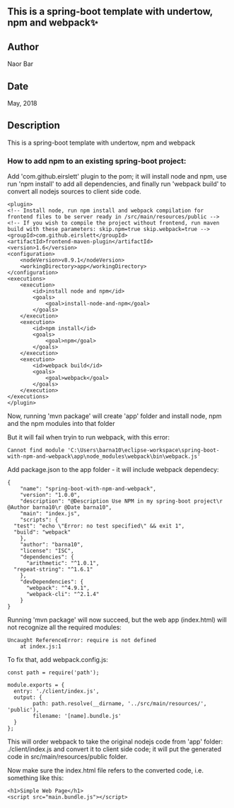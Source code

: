 ## This is a spring-boot template with undertow, npm and webpack:sparkles:

## Author
Naor Bar

## Date
May, 2018

## Description
This is a spring-boot template with undertow, npm and webpack

### How to add npm to an existing spring-boot project:

Add 'com.github.eirslett' plugin to the pom; it will install node and npm, use run 'npm install' to add all dependencies, and finally run 'webpack build' to convert all nodejs sources to client side code.


    <plugin>
	<!-- Install node, run npm install and webpack compilation for frontend files to be server ready in /src/main/resources/public -->
	<!-- If you wish to compile the project without frontend, run maven build with these parameters: skip.npm=true skip.webpack=true -->
	<groupId>com.github.eirslett</groupId>
	<artifactId>frontend-maven-plugin</artifactId>
	<version>1.6</version>
	<configuration>
		<nodeVersion>v8.9.1</nodeVersion>
		<workingDirectory>app</workingDirectory>
	</configuration>
	<executions>
		<execution>
			<id>install node and npm</id>
			<goals>
				<goal>install-node-and-npm</goal>
			</goals>
		</execution>
		<execution>
			<id>npm install</id>
			<goals>
				<goal>npm</goal>
			</goals>
		</execution>
		<execution>
			<id>webpack build</id>
			<goals>
				<goal>webpack</goal>
			</goals>
		</execution>
	</executions>
    </plugin>

Now, running 'mvn package' will create 'app' folder and install node, npm and the npm modules into that folder

But it will fail when tryin to run webpack, with this error:

    Cannot find module 'C:\Users\barna10\eclipse-workspace\spring-boot-with-npm-and-webpack\app\node_modules\webpack\bin\webpack.js'
  
Add package.json to the app folder - it will include webpack dependecy:

    {
        "name": "spring-boot-with-npm-and-webpack",
        "version": "1.0.0",
        "description": "@Description Use NPM in my spring-boot project\r @Author barna10\r @Date barna10",
        "main": "index.js",
        "scripts": {
	  "test": "echo \"Error: no test specified\" && exit 1",
	  "build": "webpack"
        },
        "author": "barna10",
        "license": "ISC",
        "dependencies": {
          "arithmetic": "^1.0.1",
	  "repeat-string": "^1.6.1"
        },
        "devDependencies": {
          "webpack": "^4.9.1",
          "webpack-cli": "^2.1.4"
        }
    }

Running 'mvn package' will now succeed, but the web app (index.html) will not recognize all the required modules:

    Uncaught ReferenceError: require is not defined
        at index.js:1

To fix that, add webpack.config.js:
    
    const path = require('path');

    module.exports = {
      entry: './client/index.js',
      output: {
	        path: path.resolve(__dirname, '../src/main/resources/', 'public'),
	        filename: '[name].bundle.js'
      }
    };

This will order webpack to take the original nodejs code from 'app' folder: ./client/index.js and convert it to client side code; 
it will put the generated code in src/main/resources/public folder.

Now make sure the index.html file refers to the converted code, 
i.e. something like this:

    <h1>Simple Web Page</h1>
    <script src="main.bundle.js"></script>
